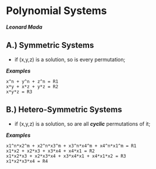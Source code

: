 

# Polynomial Systems

***Leonard Mada***


## A.) Symmetric Systems

* if (x,y,z) is a solution, so is every permutation;

***Examples***
~~~
x^n + y^n + z^n = R1
x*y + x*z + y*z = R2
x*y*z = R3
~~~


## B.) Hetero-Symmetric Systems

* if (x,y,z) is a solution, so are all ***cyclic*** permutations of it;

***Examples***
~~~
x1^n*x2^m + x2^n*x3^m + x3^n*x4^m + x4^n*x1^m = R1
x1*x2 + x2*x3 + x3*x4 + x4*x1 = R2
x1*x2*x3 + x2*x3*x4 + x3*x4*x1 + x4*x1*x2 = R3
x1*x2*x3*x4 = R4
~~~
